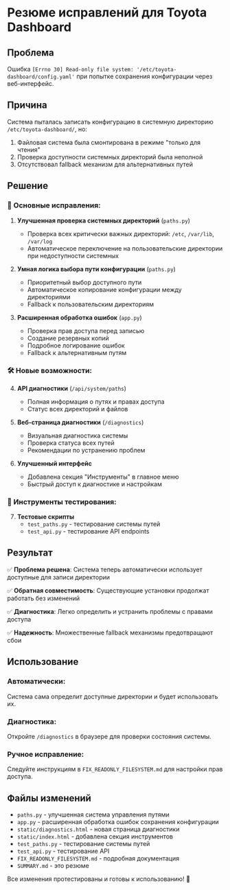 # Резюме исправлений для Toyota Dashboard

## Проблема
Ошибка `[Errno 30] Read-only file system: '/etc/toyota-dashboard/config.yaml'` при попытке сохранения конфигурации через веб-интерфейс.

## Причина
Система пыталась записать конфигурацию в системную директорию `/etc/toyota-dashboard/`, но:
1. Файловая система была смонтирована в режиме "только для чтения"
2. Проверка доступности системных директорий была неполной
3. Отсутствовал fallback механизм для альтернативных путей

## Решение

### 🔧 Основные исправления:

1. **Улучшенная проверка системных директорий** (`paths.py`)
   - Проверка всех критически важных директорий: `/etc`, `/var/lib`, `/var/log`
   - Автоматическое переключение на пользовательские директории при недоступности системных

2. **Умная логика выбора пути конфигурации** (`paths.py`)
   - Приоритетный выбор доступного пути
   - Автоматическое копирование конфигурации между директориями
   - Fallback к пользовательским директориям

3. **Расширенная обработка ошибок** (`app.py`)
   - Проверка прав доступа перед записью
   - Создание резервных копий
   - Подробное логирование ошибок
   - Fallback к альтернативным путям

### 🛠️ Новые возможности:

4. **API диагностики** (`/api/system/paths`)
   - Полная информация о путях и правах доступа
   - Статус всех директорий и файлов

5. **Веб-страница диагностики** (`/diagnostics`)
   - Визуальная диагностика системы
   - Проверка статуса всех путей
   - Рекомендации по устранению проблем

6. **Улучшенный интерфейс**
   - Добавлена секция "Инструменты" в главное меню
   - Быстрый доступ к диагностике и настройкам

### 🧪 Инструменты тестирования:

7. **Тестовые скрипты**
   - `test_paths.py` - тестирование системы путей
   - `test_api.py` - тестирование API endpoints

## Результат

✅ **Проблема решена**: Система теперь автоматически использует доступные для записи директории

✅ **Обратная совместимость**: Существующие установки продолжат работать без изменений

✅ **Диагностика**: Легко определить и устранить проблемы с правами доступа

✅ **Надежность**: Множественные fallback механизмы предотвращают сбои

## Использование

### Автоматически:
Система сама определит доступные директории и будет использовать их.

### Диагностика:
Откройте `/diagnostics` в браузере для проверки состояния системы.

### Ручное исправление:
Следуйте инструкциям в `FIX_READONLY_FILESYSTEM.md` для настройки прав доступа.

## Файлы изменений

- `paths.py` - улучшенная система управления путями
- `app.py` - расширенная обработка ошибок сохранения конфигурации  
- `static/diagnostics.html` - новая страница диагностики
- `static/index.html` - добавлена секция инструментов
- `test_paths.py` - тестирование системы путей
- `test_api.py` - тестирование API
- `FIX_READONLY_FILESYSTEM.md` - подробная документация
- `SUMMARY.md` - это резюме

Все изменения протестированы и готовы к использованию! 🚀